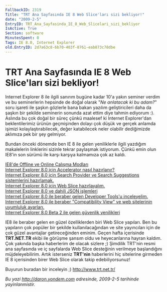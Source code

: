 ```yaml
---
FallbackID: 2319
Title: "TRT Ana Sayfasında IE 8 Web Slice'ları sizi bekliyor!"
date: "2009-2-5"
EntryID: TRT_Ana_Sayfasinda_IE_8_Web_Slicelari_sizi_bekliyor
IsActive: True
Section: software
MinutesSpent: 0
Tags: IE 8.0, Internet Explorer
old.EntryID: 2d7a63c8-6b70-403f-8761-eab873c78dbe
---
```

# TRT Ana Sayfasında IE 8 Web Slice'ları sizi bekliyor!
Internet Explorer 8 ile ilgili sanırım bugüne kadar 10'a yakın seminer
verdim ve bu seminerlerin hepsinde de doğal olarak "*Ne anlatacak ki bu
adam?*" soru işareti ile şaşkın gözlerle bana bakan yazılım
geliştiricileri daha da şaşkın bir şekilde seminerin sonunda azat ettim
diye tahmin ediyorum :). Aslında bu çok doğal bir süreç çünkü maalesef
ki Internet Explorer'dan beklentilerimiz ürünün geçmişinden dolayı çok
düşük ve gerçek anlamda işimizi kolaylaştırabilecek, değer katabilecek
neler olabilir dediğimizde aklımıza pek bir şey gelmiyor.

Bundan önceki dönemde ben IE 8 ile gelen yeniliklerle ilgili yazdığım
makalelerin linklerini sizinle tekrar paylaşmak istiyorum. Çünkü emin
olun IE8'in son sürümü ile karşı karşıya kalmamıza çok az kaldı.

[IE8'de Offline ve Online Çalışma
Modları](http://daron.yondem.com/tr/post/e649f2d5-0f91-4ed0-a231-74321d01d5b3)\
 [Internet Explorer 8.0 için Accelerator nasıl
hazırlanır?](http://daron.yondem.com/tr/post/5d3e474f-e916-4dfb-8e7a-c9d9c980ccbc)\
 [Internet Explorer 8.0 için Search Provider ve Search Suggestions
sistemlerini
hazırlamak.](http://daron.yondem.com/tr/post/565a18db-b3ae-4ef3-b96d-d7f495e594e8)\
 [Internet Explorer 8.0 için Web Slice
hazırlayalım.](http://daron.yondem.com/tr/post/cc7cd7ab-96e7-484d-baf4-cd9b21bc7392)\
 [Internet Explorer 8.0 ve dahili JSON
işlemleri](http://daron.yondem.com/tr/post/5fd841c9-c9df-4e1c-a0d0-0f35e19c839a)\
 [Internet Explorer 8.0 ile beraber gelen Developer Tools'u
inceleyelim.](http://daron.yondem.com/tr/post/349de328-1866-4210-bd2c-409c01121ff5)\
 [Internet Explorer 8.0 ile beraber "Compatibility View" ve web
sitelerinin uyumluluk
ayarları.](http://daron.yondem.com/tr/post/0dba3012-ce4b-4019-a77c-74290742ce5f)\
 [Internet Explorer 8.0 Beta 2 ile gelen güvenlik
yenilikleri](http://daron.yondem.com/tr/post/b5a6af1b-2b5b-42ca-ae4b-ccd1c99441d3)

IE8 ile beraber gelen en güzel özelliklerden biri Web Slice yapıları.
Ben bu yapıların çok popüler bir şekilde kullanılacağından ve site
yayıncıları için de çok güzel avantajlar getireceğinden eminim. Geçen
hafta içerisinde **TRT.NET.TR** ekibi ile görüşme şansım oldu ve
heyecanlarına hayran kaldım. Çok yakında başka haberlerim de olacak
sizlere ;) Şimdilik TRT'nin resmi ana sayfasında ve iç sayfalarda Web
Slice desteğinin verilmeye başlandığını müjdeleyebilirim. Artık
isterseniz **TRT'nin** haberlerini hiç sitelerine girmeden IE 8
içerisinden birer Web Slice olarak takip edebiliyorsunuz!

Buyurun buradan bir inceleyin ;) <http://www.trt.net.tr/> 



*Bu yazi http://daron.yondem.com adresinde, 2009-2-5 tarihinde yayinlanmistir.*
